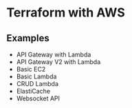 # Terraform with AWS

## Examples
- API Gateway with Lambda
- API Gateway V2 with Lambda
- Basic EC2
- Basic Lambda
- CRUD Lambda
- ElastiCache
- Websocket API